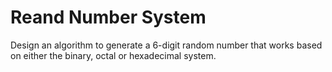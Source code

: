 # Reand Number System

Design an algorithm to generate a 6-digit random number that works based on either the
binary, octal or hexadecimal system.
